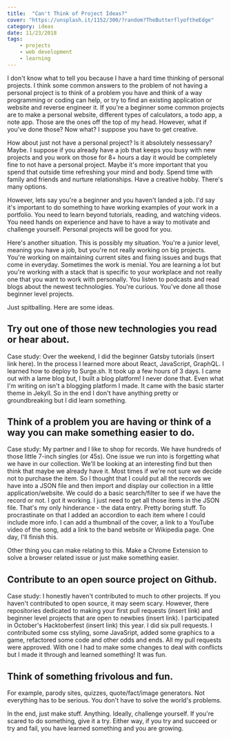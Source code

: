 ```yaml
---
title:  "Can't Think of Project Ideas?" 
cover: "https://unsplash.it/1152/300/?random?TheButterflyoftheEdge"
category: ideas
date: 11/23/2018
tags: 
    - projects
    - web development
    - learning
---
```


I don't know what to tell you because I have a hard time thinking of personal projects. I think some common answers to the problem of not having a personal project is to think of a problem you have and think of a way programming or coding can help, or try to find an existing application or website and reverse engineer it. If you're a beginner some common projects are to make a personal website, different types of calculators, a todo app, a note app. Those are the ones off the top of my head. However, what if you've done those? Now what? I suppose you have to get creative.

How about just not have a personal project? Is it absolutely nessessary? Maybe. I suppose if you already have a job that keeps you busy with new projects and you work on those for 8+ hours a day it would be completely fine to not have a personal project. Maybe it's more important that you spend that outside time refreshing your mind and body. Spend time with family and friends and nurture relationships. Have a creative hobby. There's many options. 

However, lets say you're a beginner and you haven't landed a job. I'd say it's important to do something to have working examples of your work in a portfolio. You need to learn beyond tutorials, reading, and watching videos. You need hands on experience and have to have a way to motivate and challenge yourself. Personal projects will be good for you.

Here's another situation. This is possibly my situation. You're a junior level, meaning you have a job, but you're not really working on big projects. You're working on maintaining current sites and fixing issues and bugs that come in everyday. Sometimes the work is menial. You are learning a lot but you're working with a stack that is specific to your workplace and not really one that you want to work with personally. You listen to podcasts and read blogs about the newest technologies. You're curious. You've done all those beginner level projects. 

Just spitballing. Here are some ideas. 

## Try out one of those new technologies you read or hear about. 

Case study: Over the weekend, I did the beginner Gatsby tutorials (insert link here). In the process I learned more about React, JavaScript, GraphQL. I learned how to deploy to Surge.sh. It took up a few hours of 3 days. I came out with a lame blog but, I built a blog platform! I never done that. Even what I'm writing on isn't a blogging platform I made. It came with the basic starter theme in Jekyll. So in the end I don't have anything pretty or groundbreaking but I did learn something.

## Think of a problem you are having or think of a way you can make something easier to do. 

Case study: My partner and I like to shop for records. We have hundreds of those little 7-inch singles (or 45s). One issue we run into is forgetting what we have in our collection. We'll be looking at an interesting find but then think that maybe we already have it. Most times if we're not sure we decide not to purchase the item. So I thought that I could put all the records we have into a JSON file and then import and display our collection in a little application/website. We could do a basic search/filter to see if we have the record or not. I got it working. I just need to get all those items in the JSON file. That's my only hinderance - the data entry. Pretty boring stuff. To procrastinate on that I added an accordion to each item where I could include more info. I can add a thumbnail of the cover, a link to a YouTube video of the song, add a link to the band website or Wikipedia page. One day, I'll finish this.

Other thing you can make relating to this. Make a Chrome Extension to solve a browser related issue or just make something easier.

## Contribute to an open source project on Github. 

Case study: I honestly haven't contributed to much to other projects. If you haven't contributed to open source, it may seem scary. However, there repositories dedicated to making your first pull requests (insert link) and beginner level projects that are open to newbies (insert link). I participated in October's Hacktoberfest (insert link) this year. I did six pull requests. I contributed some css styling, some JavaSript, added some graphics to a game, refactored some code and other odds and ends. All my pull requests were approved. With one I had to make some changes to deal with conflicts but I made it through and learned something! It was fun.

## Think of something frivolous and fun. 

For example, parody sites, quizzes, quote/fact/image generators. Not everything has to be serious. You don't have to solve the world's problems.

In the end, just make stuff. Anything. Ideally, challenge yourself. If you're scared to do something, give it a try. Either way, if you try and succeed or try and fail, you have learned something and you are growing.

